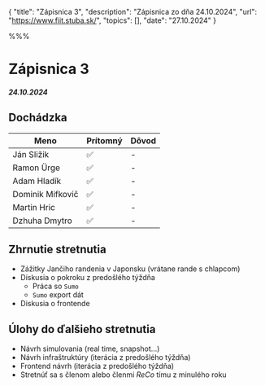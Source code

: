 { 
  "title": "Zápisnica 3", 
  "description": "Zápisnica zo dňa 24.10.2024", 
  "url": "https://www.fiit.stuba.sk/", 
  "topics": [],
  "date": "27.10.2024"
} 

%%%

# Zápisnica 3
##### 24.10.2024

## Dochádzka
| Meno     |    Prítomný   |  Dôvod |
|----------|-------------|-------|
| Ján Sližik | ✅ | - |
| Ramon Ürge | ✅ | - |
| Adam Hladík | ✅ | - |
| Dominik Mifkovič | ✅ | - |
| Martin Hric | ✅ | - |
| Dzhuha Dmytro  | ✅ | - |

## Zhrnutie stretnutia
- Zážitky Jančiho randenia v Japonsku (vrátane rande s chlapcom)
- Diskusia o pokroku z predošlého týždňa
  - Práca so `Sumo`
  - `Sumo` export dát
- Diskusia o frontende

## Úlohy do ďalšieho stretnutia
- Návrh simulovania (real time, snapshot...)
- Návrh infraštruktúry (iterácia z predošlého týždňa)
- Frontend návrh (iterácia z predošlého týždňa)
- Stretnúť sa s členom alebo členmi *ReCo* tímu z minulého roku